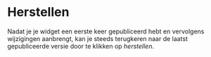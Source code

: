 ---
---

# Herstellen

Nadat je je widget een eerste keer gepubliceerd hebt en vervolgens wijzigingen aanbrengt, kan je steeds terugkeren naar de laatst gepubliceerde versie door te klikken op *herstellen*. 
